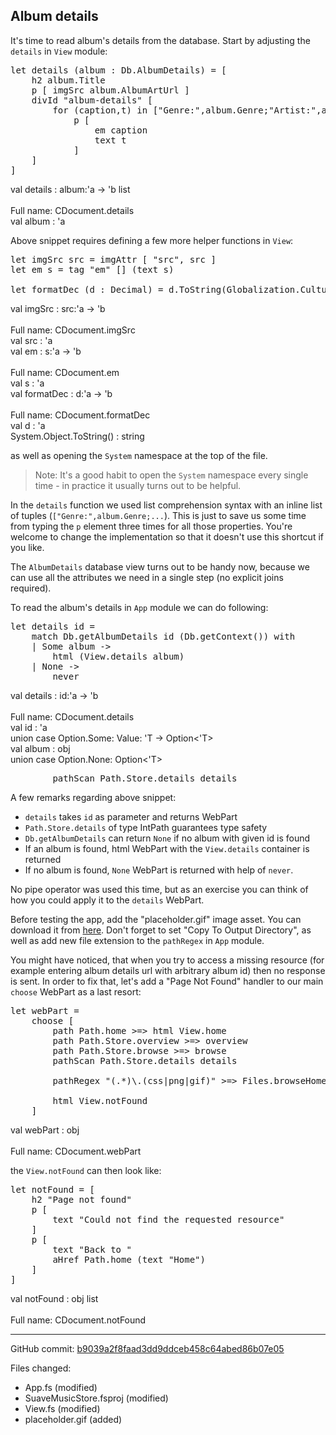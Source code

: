 ## Album details

It's time to read album's details from the database.
Start by adjusting the `details` in `View` module:

<pre class="fssnip highlighted"><div lang="fsharp"><span class="k">let</span> <span onmouseout="hideTip(event, 'View.fs:42-52_fs1', 1)" onmouseover="showTip(event, 'View.fs:42-52_fs1', 1)" class="f">details</span> (<span onmouseout="hideTip(event, 'View.fs:42-52_fs2', 2)" onmouseover="showTip(event, 'View.fs:42-52_fs2', 2)" class="i">album</span> <span class="o">:</span> <span class="i">Db</span><span class="o">.</span><span class="i">AlbumDetails</span>) <span class="o">=</span> [&#10;    <span class="i">h2</span> <span onmouseout="hideTip(event, 'View.fs:42-52_fs2', 3)" onmouseover="showTip(event, 'View.fs:42-52_fs2', 3)" class="i">album</span><span class="o">.</span><span class="i">Title</span>&#10;    <span class="i">p</span> [ <span class="i">imgSrc</span> <span onmouseout="hideTip(event, 'View.fs:42-52_fs2', 4)" onmouseover="showTip(event, 'View.fs:42-52_fs2', 4)" class="i">album</span><span class="o">.</span><span class="i">AlbumArtUrl</span> ]&#10;    <span class="i">divId</span> <span class="s">&quot;album-details&quot;</span> [&#10;        <span class="k">for</span> (<span class="i">caption</span>,<span class="i">t</span>) <span class="k">in</span> [<span class="s">&quot;Genre:&quot;</span>,<span onmouseout="hideTip(event, 'View.fs:42-52_fs2', 5)" onmouseover="showTip(event, 'View.fs:42-52_fs2', 5)" class="i">album</span><span class="o">.</span><span class="i">Genre</span>;<span class="s">&quot;Artist:&quot;</span>,<span onmouseout="hideTip(event, 'View.fs:42-52_fs2', 6)" onmouseover="showTip(event, 'View.fs:42-52_fs2', 6)" class="i">album</span><span class="o">.</span><span class="i">Artist</span>;<span class="s">&quot;Price:&quot;</span>,<span class="i">formatDec</span> <span onmouseout="hideTip(event, 'View.fs:42-52_fs2', 7)" onmouseover="showTip(event, 'View.fs:42-52_fs2', 7)" class="i">album</span><span class="o">.</span><span class="i">Price</span>] <span class="k">-&gt;</span>&#10;            <span class="i">p</span> [&#10;                <span class="i">em</span> <span class="i">caption</span>&#10;                <span class="i">text</span> <span class="i">t</span>&#10;            ]&#10;    ]&#10;]&#10;</div></pre>&#10;<div class="tip" id="View.fs:42-52_fs1">val details : album:&#39;a -&gt; &#39;b list<br /><br />Full name: CDocument.details</div>&#10;<div class="tip" id="View.fs:42-52_fs2">val album : &#39;a</div>&#10;&#10;

Above snippet requires defining a few more helper functions in `View`:

<pre class="fssnip highlighted"><div lang="fsharp"><span class="k">let</span> <span onmouseout="hideTip(event, 'View.fs:14-17_fs1', 1)" onmouseover="showTip(event, 'View.fs:14-17_fs1', 1)" class="f">imgSrc</span> <span onmouseout="hideTip(event, 'View.fs:14-17_fs2', 2)" onmouseover="showTip(event, 'View.fs:14-17_fs2', 2)" class="i">src</span> <span class="o">=</span> <span class="i">imgAttr</span> [ <span class="s">&quot;src&quot;</span>, <span onmouseout="hideTip(event, 'View.fs:14-17_fs2', 3)" onmouseover="showTip(event, 'View.fs:14-17_fs2', 3)" class="i">src</span> ]&#10;<span class="k">let</span> <span onmouseout="hideTip(event, 'View.fs:14-17_fs3', 4)" onmouseover="showTip(event, 'View.fs:14-17_fs3', 4)" class="f">em</span> <span onmouseout="hideTip(event, 'View.fs:14-17_fs4', 5)" onmouseover="showTip(event, 'View.fs:14-17_fs4', 5)" class="i">s</span> <span class="o">=</span> <span class="i">tag</span> <span class="s">&quot;em&quot;</span> [] (<span class="i">text</span> <span onmouseout="hideTip(event, 'View.fs:14-17_fs4', 6)" onmouseover="showTip(event, 'View.fs:14-17_fs4', 6)" class="i">s</span>)&#10;&#10;<span class="k">let</span> <span onmouseout="hideTip(event, 'View.fs:14-17_fs5', 7)" onmouseover="showTip(event, 'View.fs:14-17_fs5', 7)" class="f">formatDec</span> (<span onmouseout="hideTip(event, 'View.fs:14-17_fs6', 8)" onmouseover="showTip(event, 'View.fs:14-17_fs6', 8)" class="i">d</span> <span class="o">:</span> <span class="i">Decimal</span>) <span class="o">=</span> <span onmouseout="hideTip(event, 'View.fs:14-17_fs6', 9)" onmouseover="showTip(event, 'View.fs:14-17_fs6', 9)" class="i">d</span><span class="o">.</span><span onmouseout="hideTip(event, 'View.fs:14-17_fs7', 10)" onmouseover="showTip(event, 'View.fs:14-17_fs7', 10)" class="f">ToString</span>(<span class="i">Globalization</span><span class="o">.</span><span class="i">CultureInfo</span><span class="o">.</span><span class="i">InvariantCulture</span>)&#10;</div></pre>&#10;<div class="tip" id="View.fs:14-17_fs1">val imgSrc : src:&#39;a -&gt; &#39;b<br /><br />Full name: CDocument.imgSrc</div>&#10;<div class="tip" id="View.fs:14-17_fs2">val src : &#39;a</div>&#10;<div class="tip" id="View.fs:14-17_fs3">val em : s:&#39;a -&gt; &#39;b<br /><br />Full name: CDocument.em</div>&#10;<div class="tip" id="View.fs:14-17_fs4">val s : &#39;a</div>&#10;<div class="tip" id="View.fs:14-17_fs5">val formatDec : d:&#39;a -&gt; &#39;b<br /><br />Full name: CDocument.formatDec</div>&#10;<div class="tip" id="View.fs:14-17_fs6">val d : &#39;a</div>&#10;<div class="tip" id="View.fs:14-17_fs7">System.Object.ToString() : string</div>&#10;&#10;

as well as opening the `System` namespace at the top of the file.

> Note: It's a good habit to open the `System` namespace every single time - in practice it usually turns out to be helpful.

In the `details` function we used list comprehension syntax with an inline list of tuples (`["Genre:",album.Genre;...`).
This is just to save us some time from typing the `p` element three times for all those properties.
You're welcome to change the implementation so that it doesn't use this shortcut if you like.

The `AlbumDetails` database view turns out to be handy now, because we can use all the attributes we need in a single step (no explicit joins required).

To read the album's details in `App` module we can do following:

<pre class="fssnip highlighted"><div lang="fsharp"><span class="k">let</span> <span onmouseout="hideTip(event, 'App.fs:30-35_fs1', 1)" onmouseover="showTip(event, 'App.fs:30-35_fs1', 1)" class="f">details</span> <span onmouseout="hideTip(event, 'App.fs:30-35_fs2', 2)" onmouseover="showTip(event, 'App.fs:30-35_fs2', 2)" class="i">id</span> <span class="o">=</span>&#10;    <span class="k">match</span> <span class="i">Db</span><span class="o">.</span><span class="i">getAlbumDetails</span> <span onmouseout="hideTip(event, 'App.fs:30-35_fs2', 3)" onmouseover="showTip(event, 'App.fs:30-35_fs2', 3)" class="i">id</span> (<span class="i">Db</span><span class="o">.</span><span class="i">getContext</span>()) <span class="k">with</span>&#10;    | <span onmouseout="hideTip(event, 'App.fs:30-35_fs3', 4)" onmouseover="showTip(event, 'App.fs:30-35_fs3', 4)" class="p">Some</span> <span onmouseout="hideTip(event, 'App.fs:30-35_fs4', 5)" onmouseover="showTip(event, 'App.fs:30-35_fs4', 5)" class="i">album</span> <span class="k">-&gt;</span>&#10;        <span class="i">html</span> (<span class="i">View</span><span class="o">.</span><span class="i">details</span> <span onmouseout="hideTip(event, 'App.fs:30-35_fs4', 6)" onmouseover="showTip(event, 'App.fs:30-35_fs4', 6)" class="i">album</span>)&#10;    | <span onmouseout="hideTip(event, 'App.fs:30-35_fs5', 7)" onmouseover="showTip(event, 'App.fs:30-35_fs5', 7)" class="p">None</span> <span class="k">-&gt;</span>&#10;        <span class="i">never</span>&#10;</div></pre>&#10;<div class="tip" id="App.fs:30-35_fs1">val details : id:&#39;a -&gt; &#39;b<br /><br />Full name: CDocument.details</div>&#10;<div class="tip" id="App.fs:30-35_fs2">val id : &#39;a</div>&#10;<div class="tip" id="App.fs:30-35_fs3">union case Option.Some: Value: &#39;T -&gt; Option&lt;&#39;T&gt;</div>&#10;<div class="tip" id="App.fs:30-35_fs4">val album : obj</div>&#10;<div class="tip" id="App.fs:30-35_fs5">union case Option.None: Option&lt;&#39;T&gt;</div>&#10;&#10;

<pre class="fssnip highlighted"><div lang="fsharp">        <span class="i">pathScan</span> <span class="i">Path</span><span class="o">.</span><span class="i">Store</span><span class="o">.</span><span class="i">details</span> <span class="i">details</span>&#10;</div></pre>&#10;&#10;

A few remarks regarding above snippet:

- `details` takes `id` as parameter and returns WebPart
- `Path.Store.details` of type IntPath guarantees type safety
- `Db.getAlbumDetails` can return `None` if no album with given id is found
- If an album is found, html WebPart with the `View.details` container is returned
- If no album is found, `None` WebPart is returned with help of `never`.

No pipe operator was used this time, but as an exercise you can think of how you could apply it to the `details` WebPart.

Before testing the app, add the "placeholder.gif" image asset.
You can download it from [here](https://raw.githubusercontent.com/theimowski/SuaveMusicStore/master/placeholder.gif).
Don't forget to set "Copy To Output Directory", as well as add new file extension to the `pathRegex` in `App` module.

You might have noticed, that when you try to access a missing resource (for example entering album details url with arbitrary album id) then no response is sent.
In order to fix that, let's add a "Page Not Found" handler to our main `choose` WebPart as a last resort:

<pre class="fssnip highlighted"><div lang="fsharp"><span class="k">let</span> <span onmouseout="hideTip(event, 'App.fs:37-47_fs1', 1)" onmouseover="showTip(event, 'App.fs:37-47_fs1', 1)" class="i">webPart</span> <span class="o">=</span> &#10;    <span class="i">choose</span> [&#10;        <span class="i">path</span> <span class="i">Path</span><span class="o">.</span><span class="i">home</span> <span class="o">&gt;</span><span class="o">=&gt;</span> <span class="i">html</span> <span class="i">View</span><span class="o">.</span><span class="i">home</span>&#10;        <span class="i">path</span> <span class="i">Path</span><span class="o">.</span><span class="i">Store</span><span class="o">.</span><span class="i">overview</span> <span class="o">&gt;</span><span class="o">=&gt;</span> <span class="i">overview</span>&#10;        <span class="i">path</span> <span class="i">Path</span><span class="o">.</span><span class="i">Store</span><span class="o">.</span><span class="i">browse</span> <span class="o">&gt;</span><span class="o">=&gt;</span> <span class="i">browse</span>&#10;        <span class="i">pathScan</span> <span class="i">Path</span><span class="o">.</span><span class="i">Store</span><span class="o">.</span><span class="i">details</span> <span class="i">details</span>&#10;&#10;        <span class="i">pathRegex</span> <span class="s">&quot;(.*)\.(css|png|gif)&quot;</span> <span class="o">&gt;</span><span class="o">=&gt;</span> <span class="i">Files</span><span class="o">.</span><span class="i">browseHome</span>&#10;&#10;        <span class="i">html</span> <span class="i">View</span><span class="o">.</span><span class="i">notFound</span>&#10;    ]&#10;</div></pre>&#10;<div class="tip" id="App.fs:37-47_fs1">val webPart : obj<br /><br />Full name: CDocument.webPart</div>&#10;&#10;

the `View.notFound` can then look like:

<pre class="fssnip highlighted"><div lang="fsharp"><span class="k">let</span> <span onmouseout="hideTip(event, 'View.fs:54-63_fs1', 1)" onmouseover="showTip(event, 'View.fs:54-63_fs1', 1)" class="i">notFound</span> <span class="o">=</span> [&#10;    <span class="i">h2</span> <span class="s">&quot;Page not found&quot;</span>&#10;    <span class="i">p</span> [&#10;        <span class="i">text</span> <span class="s">&quot;Could not find the requested resource&quot;</span>&#10;    ]&#10;    <span class="i">p</span> [&#10;        <span class="i">text</span> <span class="s">&quot;Back to &quot;</span>&#10;        <span class="i">aHref</span> <span class="i">Path</span><span class="o">.</span><span class="i">home</span> (<span class="i">text</span> <span class="s">&quot;Home&quot;</span>)&#10;    ]&#10;]&#10;</div></pre>&#10;<div class="tip" id="View.fs:54-63_fs1">val notFound : obj list<br /><br />Full name: CDocument.notFound</div>&#10;&#10;


---

GitHub commit: [b9039a2f8faad3dd9ddceb458c64abed86b07e05](https://github.com/theimowski/SuaveMusicStoreTutorial/commit/b9039a2f8faad3dd9ddceb458c64abed86b07e05)

Files changed:

* App.fs (modified)
* SuaveMusicStore.fsproj (modified)
* View.fs (modified)
* placeholder.gif (added)
